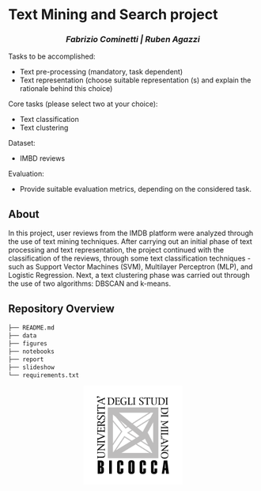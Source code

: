 # Text Mining and Search project

<h3 align="center"><i>Fabrizio Cominetti | Ruben Agazzi</i></h3>

Tasks to be accomplished:
- Text pre-processing (mandatory, task dependent)
- Text representation (choose suitable representation (s) and explain the rationale behind this choice)

Core tasks (please select two at your choice):
- Text classification
- Text clustering

Dataset:
- IMBD reviews

Evaluation:
- Provide suitable evaluation metrics, depending on the considered task.

## About

In this project, user reviews from the IMDB platform were analyzed through the use of text mining techniques. After carrying out an initial phase of text processing and text representation, the project continued with the classification of the reviews, through some text classification techniques - such as Support Vector Machines (SVM), Multilayer Perceptron (MLP), and Logistic Regression. Next, a text clustering phase was carried out through the use of two algorithms: DBSCAN and k-means.

## Repository Overview

```
├── README.md
├── data
├── figures
├── notebooks
├── report
├── slideshow
└── requirements.txt
```

<p align="center"><img src="../images/unimib-gray.png" width="200"/></p>